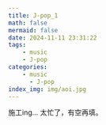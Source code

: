 ```yaml
---
title: J-pop_1
math: false
mermaid: false
date: 2024-11-11 23:31:22
tags:
    - music
    - J-pop
categories: 
    - music
      - J-pop
index_img: img/aoi.jpg
---
```


施工ing...
太忙了，有空再填。